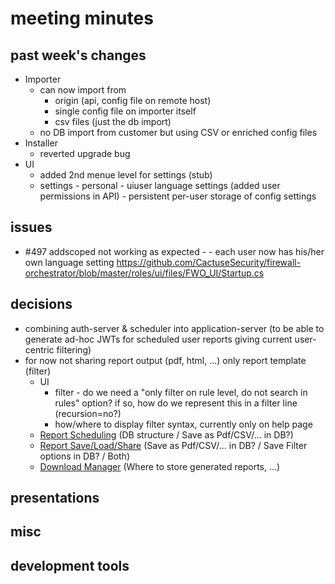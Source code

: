 # meeting minutes

## past week's changes
- Importer 
  - can now import from 
    - origin (api, config file on remote host)
    - single config file on importer itself
    - csv files (just the db import)
  - no DB import from customer but using CSV or enriched config files
- Installer
  - reverted upgrade bug
- UI 
  - added 2nd menue level for settings (stub)
  - settings - personal - uiuser language settings (added user permissions in API) - persistent per-user storage of config settings

## issues
- #497 addscoped not working as expected - - each user now has his/her own language setting <https://github.com/CactuseSecurity/firewall-orchestrator/blob/master/roles/ui/files/FWO_UI/Startup.cs>

## decisions
- combining auth-server & scheduler into application-server (to be able to generate ad-hoc JWTs for scheduled user reports giving current user-centric filtering)
- for now not sharing report output (pdf, html, ...) only report template (filter)
  - UI
    - filter - do we need a "only filter on rule level, do not search in rules" option? if so, how do we represent this in a filter line (recursion=no?) 
    - how/where to display filter syntax, currently only on help page
  - [Report Scheduling](https://github.com/CactuseSecurity/firewall-orchestrator/issues/270) (DB structure / Save as Pdf/CSV/... in DB?)
  - [Report Save/Load/Share](https://github.com/CactuseSecurity/firewall-orchestrator/issues/335) (Save as Pdf/CSV/... in DB? / Save Filter options in DB? / Both)
  - [Download Manager](https://github.com/CactuseSecurity/firewall-orchestrator/issues/395) (Where to store generated reports, ...)

## presentations

## misc

## development tools
